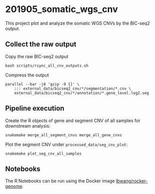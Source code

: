 # 201905_somatic_wgs_cnv
This project plot and analyze the somatic WGS CNVs by the BIC-seq2 output.



## Collect the raw output
Copy the raw BIC-seq2 output

    bash scripts/rsync_all_cnv_outputs.sh

Compress the output

    parallel --bar -j8 'gzip -9 {}' \
        ::: external_data/bicseq2_cnv/*/segmentation/*.cnv \
        external_data/bicseq2_cnv/*/annotation/*.gene_level.log2.seg



## Pipeline execution
Create the R objects of gene and segment CNV of all samples for downstream analysis:

    snakemake merge_all_segment_cnvs merge_all_gene_cnvs

Plot the segment CNV under `processed_data/seg_cnv_plot`:

    snakemake plot_seg_cnv_all_samples



## Notebooks
The R Notebooks can be run using the Docker image [lbwang/rocker-genome].

[lbwang/rocker-genome]: https://hub.docker.com/r/lbwang/rocker-genome
